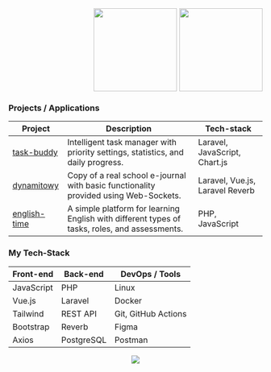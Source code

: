 <div style="display: flex; gap: 5px; justify-content: end;">
<img style="height: 165px;" src="https://github-readme-streak-stats.herokuapp.com/?user=dmisl&theme=jolly&hide_border=true">
<img style="height: 165px;" src="https://github-readme-stats.vercel.app/api/top-langs/?username=dmisl&theme=jolly&show_icons=true&hide_border=true&layout=compact">
</div>

### Projects / Applications

| Project | Description | Tech-stack |
| --- | --- | --- |
| [task-buddy](https://github.com/twpayne/chezmoi) | Intelligent task manager with priority settings, statistics, and daily progress. | Laravel, JavaScript, Chart.js |
| [dynamitowy](https://github.com/twpayne/find-duplicates) | Copy of a real school e-journal with basic functionality provided using Web-Sockets. | Laravel, Vue.js, Laravel Reverb  |
| [english-time](https://github.com/twpayne/find-typos) | A simple platform for learning English with different types of tasks, roles, and assessments. | PHP, JavaScript |

### My Tech-Stack

| Front-end | Back-end | DevOps / Tools |
| --- | --- | --- |
| JavaScript | PHP | Linux |
| Vue.js | Laravel | Docker |
| Tailwind | REST API | Git, GitHub Actions |
| Bootstrap | Reverb | Figma |
| Axios | PostgreSQL | Postman |

<p style="text-align: center; width: 100%;">
<img src="https://github-profile-trophy.vercel.app/?username=dmisl&theme=radical&title=-Reviews&margin-w=5&column=7">
</p>
